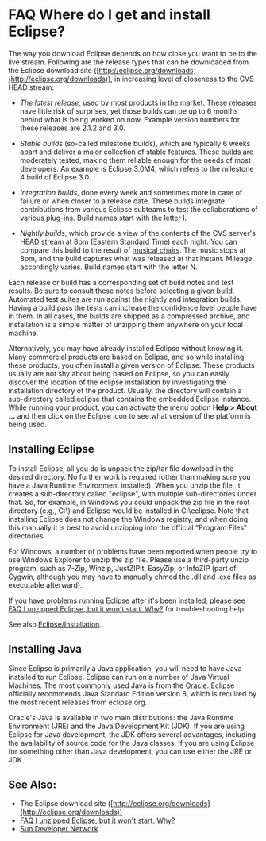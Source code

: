 

FAQ Where do I get and install Eclipse?
=======================================

The way you download Eclipse depends on how close you want to be to the live stream. Following are the release types that can be downloaded from the Eclipse download site ([http://eclipse.org/downloads](http://eclipse.org/downloads)), in increasing level of closeness to the CVS HEAD stream:

*   _The latest release_, used by most products in the market. These releases have little risk of surprises, yet those builds can be up to 6 months behind what is being worked on now. Example version numbers for these releases are 2.1.2 and 3.0.

*   _Stable builds_ (so-called milestone builds), which are typically 6 weeks apart and deliver a major collection of stable features. These builds are moderately tested, making them reliable enough for the needs of most developers. An example is Eclipse 3.0M4, which refers to the milestone 4 build of Eclipse 3.0.

*   _Integration builds_, done every week and sometimes more in case of failure or when closer to a release date. These builds integrate contributions from various Eclipse subteams to test the collaborations of various plug-ins. Build names start with the letter I.

*   _Nightly builds_, which provide a view of the contents of the CVS server's HEAD stream at 8pm (Eastern Standard Time) each night. You can compare this build to the result of [musical chairs](http://en.wikipedia.org/wiki/Musical_chairs). The music stops at 8pm, and the build captures what was released at that instant. Mileage accordingly varies. Build names start with the letter N.

Each release or build has a corresponding set of build notes and test results. Be sure to consult these notes before selecting a given build. Automated test suites are run against the nightly and integration builds. Having a build pass the tests can increase the confidence level people have in them. In all cases, the builds are shipped as a compressed archive, and installation is a simple matter of unzipping them anywhere on your local machine.

Alternatively, you may have already installed Eclipse without knowing it. Many commercial products are based on Eclipse, and so while installing these products, you often install a given version of Eclipse. These products usually are not shy about being based on Eclipse, so you can easily discover the location of the eclipse installation by investigating the installation directory of the product. Usually, the directory will contain a sub-directory called eclipse that contains the embedded Eclipse instance. While running your product, you can activate the menu option **Help > About ...** and then click on the Eclipse icon to see what version of the platform is being used.

Installing Eclipse
------------------

To install Eclipse, all you do is unpack the zip/tar file download in the desired directory. No further work is required (other than making sure you have a Java Runtime Environment installed). When you unzip the file, it creates a sub-directory called "eclipse", with multiple sub-directories under that. So, for example, in Windows you could unpack the zip file in the root directory (e.g., C:\\) and Eclipse would be installed in C:\\eclipse. Note that installing Eclipse does not change the Windows registry, and when doing this manually it is best to avoid unzipping into the official "Program Files" directories.

For Windows, a number of problems have been reported when people try to use Windows Explorer to unzip the zip file. Please use a third-party unzip program, such as 7-Zip, Winzip, JustZIPIt, EasyZip, or InfoZIP (part of Cygwin, although you may have to manually chmod the .dll and .exe files as executable afterward).

If you have problems running Eclipse after it's been installed, please see [FAQ I unzipped Eclipse, but it won't start. Why?](./FAQ_I_unzipped_Eclipse,_but_it_won%27t_start._Why.md "FAQ I unzipped Eclipse, but it won't start. Why?") for troubleshooting help.

See also [Eclipse/Installation](/Eclipse/Installation "Eclipse/Installation").

Installing Java
---------------

Since Eclipse is primarily a Java application, you will need to have Java installed to run Eclipse. Eclipse can run on a number of Java Virtual Machines. The most commonly used Java is from the [Oracle](http://www.java.com/en/). Eclipse officially recommends Java Standard Edition version 8, which is required by the most recent releases from eclipse.org.

Oracle's Java is available in two main distributions: the Java Runtime Environment (JRE) and the Java Development Kit (JDK). If you are using Eclipse for Java development, the JDK offers several advantages, including the availability of source code for the Java classes. If you are using Eclipse for something other than Java development, you can use either the JRE or JDK.

See Also:
---------

*   The Eclipse download site ([http://eclipse.org/downloads](http://eclipse.org/downloads))
*   [FAQ I unzipped Eclipse, but it won't start. Why?](./FAQ_I_unzipped_Eclipse,_but_it_won%27t_start._Why.md "FAQ I unzipped Eclipse, but it won't start. Why?")
*   [Sun Developer Network](http://java.sun.com/)


